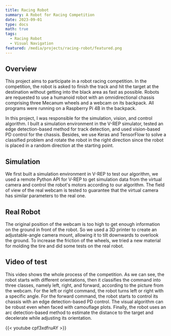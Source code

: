 ```yaml
---
title: Racing Robot
summary: A Robot for Racing Competition
date: 2023-09-01
type: docs
math: true
tags:
  - Racing Robot
  - Visual Navigation
featured: /media/projects/racing-robot/featured.png
---
```


## Overview
This project aims to participate in a robot racing competition. In the competition, the robot is asked to finish the track and hit the target at the destination without getting into the black area as fast as possible. 
Robots are requested to use a humanoid robot with an omnidirectional chassis comprising three Mecanum wheels and a webcam on its backpack. All programs were running on a Raspberry Pi 4B in the backpack.

In this project, I was responsible for the simulation, vision, and control algorithm. I built a simulation environment in the V-REP simulator, tested an edge detection-based method for track detection, and used vision-based PD control for the chassis. Besides, we use Keras and TensorFlow to solve a classified problem and rotate the robot in the right direction since the robot is placed in a random direction at the starting point.

## Simulation
We first built a simulation environment in V-REP to test our algorithm, we used a remote Python API for V-REP to get simulation data from the virtual camera and control the robot's motors according to our algorithm. The field of view of the real webcam is tested to guarantee that the virtual camera has similar parameters to the real one.

## Real Robot
The original position of the webcam is too high to get enough information on the ground in front of the robot. So we used a 3D printer to create an adjustable-angle camera mount, allowing it to tilt downwards to overlook the ground. To increase the friction of the wheels, we tried a new material for molding the tire and did some tests on the real robot.

## Video of test
This video shows the whole process of the competition. As we can see, the robot starts with different orientations, then it classifies the command into three classes, namely left, right, and forward, according to the picture from the webcam. For the left or right command, the robot turns left or right with a specific angle. For the forward command, the robot starts to control its chassis with an edge detection-based PD control. The visual algorithm can be robust even when faced with camouflage plots. Finally, the robot uses an arc detection-based method to estimate the distance to the target and decelerate while adjusting its orientation.

{{< youtube cpf3xdfruAY >}}
<!--{{< youtube L-4Lpmt8hqk >}}-->
<!--more-->

